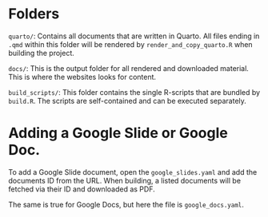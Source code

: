 # Folders

`quarto/`: Contains all documents that are written in Quarto. All files ending in `.qmd` within this folder will be rendered by `render_and_copy_quarto.R` when building the project.

`docs/`: This is the output folder for all rendered and downloaded material. This is where the websites looks for content.

`build_scripts/`: This folder contains the single R-scripts that are bundled by `build.R`. The scripts are self-contained and can be executed separately.

# Adding a Google Slide or Google Doc.

To add a Google Slide document, open the `google_slides.yaml` and add the documents ID from the URL. When building, a listed documents will be fetched via their ID and downloaded as PDF.

The same is true for Google Docs, but here the file is `google_docs.yaml`.



